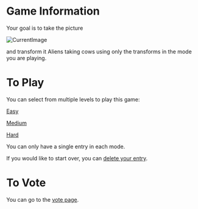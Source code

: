 
# Game Information

Your goal is to take the picture

![CurrentImage]( https://fileserver.matissetec.dev/output/similarImages/630649313860780043/7209117104/7209117104/png )

and transform it Aliens taking cows using only the transforms in the mode you are playing.

# To Play

You can select from multiple levels to play this game:

[Easy](https://github.com/MatissesProjects/GenerateImage/issues/new?title=Game%20easy%20Dont%20modify%20the%20title%20just%20use%20the%20form&template=easy.yml)

[Medium](https://github.com/MatissesProjects/GenerateImage/issues/new?title=Game%20medium%20Dont%20modify%20the%20title%20just%20use%20the%20form&template=medium.yml)

[Hard](https://github.com/MatissesProjects/GenerateImage/issues/new?title=Game%20hard%20Dont%20modify%20the%20title%20just%20use%20the%20form&template=hard.yml)

You can only have a single entry in each mode.

If you would like to start over, you can [delete your entry](https://github.com/MatissesProjects/GenerateImage/issues/new?title=DeleteEntry%20Dont%20modify%20the%20title%20just%20use%20the%20form&template=deleteEntry.yml).

# To Vote

You can go to the [vote page](https://github.com/MatissesProjects/GenerateImage/tree/main/PlayGame/VotePage).

